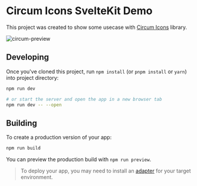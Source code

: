 # Circum Icons SvelteKit Demo

This project was created to show some usecase with [Circum Icons](https://circumicons.com) library.

![circum-preview](https://user-images.githubusercontent.com/87146097/178031459-9760f94f-a2fc-4c3f-b395-9d75236380ab.png)

## Developing

Once you've cloned this project, run `npm install` (or `pnpm install` or `yarn`) into project directory:

```bash
npm run dev

# or start the server and open the app in a new browser tab
npm run dev -- --open
```

## Building

To create a production version of your app:

```bash
npm run build
```

You can preview the production build with `npm run preview`.

> To deploy your app, you may need to install an [adapter](https://kit.svelte.dev/docs/adapters) for your target environment.
